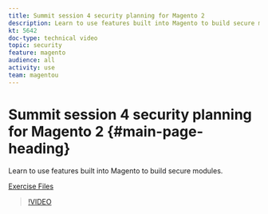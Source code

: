```yaml
---
title: Summit session 4 security planning for Magento 2
description: Learn to use features built into Magento to build secure modules​.
kt: 5642
doc-type: technical video
topic: security
feature: magento
audience: all
activity: use
team: magentou
---
```


# Summit session 4 security planning for Magento 2 {#main-page-heading}

Learn to use features built into Magento to build secure modules​.

[Exercise Files](/help/security/assets/Security-Exercise-Files.zip)

>[!VIDEO](https://video.tv.adobe.com/v/35724?quality=12&learn=on)
